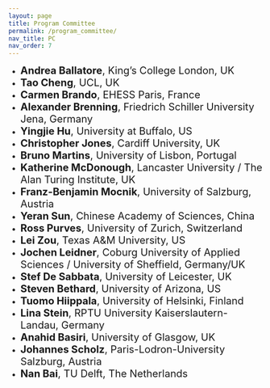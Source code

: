 ```yaml
---
layout: page
title: Program Committee
permalink: /program_committee/
nav_title: PC
nav_order: 7
---
```



* <span style="font-size:20px;"><strong>Andrea Ballatore</strong>, King’s College London, UK 
* <span style="font-size:20px;"><strong>Tao Cheng</strong>, UCL, UK</span> 
* <span style="font-size:20px;"><strong>Carmen Brando</strong>, EHESS Paris, France</span>
* <span style="font-size:20px;"><strong>Alexander Brenning</strong>, Friedrich Schiller University Jena, Germany</span>
* <span style="font-size:20px;"><strong>Yingjie Hu</strong>, University at Buffalo, US</span>
* <span style="font-size:20px;"><strong>Christopher Jones</strong>, Cardiff University, UK</span>
* <span style="font-size:20px;"><strong>Bruno Martins</strong>, University of Lisbon, Portugal</span>
* <span style="font-size:20px;"><strong>Katherine McDonough</strong>, Lancaster University / The Alan Turing Institute, UK</span>
* <span style="font-size:20px;"><strong>Franz-Benjamin Mocnik</strong>, University of Salzburg, Austria </span>
* <span style="font-size:20px;"><strong>Yeran Sun</strong>, Chinese Academy of Sciences, China</span>
* <span style="font-size:20px;"><strong>Ross Purves</strong>, University of Zurich, Switzerland </span>
* <span style="font-size:20px;"><strong>Lei Zou</strong>, Texas A&M University, US</span>
* <span style="font-size:20px;"><strong>Jochen Leidner</strong>, Coburg University of Applied Sciences / University of Sheffield, Germany/UK</span> 
* <span style="font-size:20px;"><strong>Stef De Sabbata</strong>, University of Leicester, UK</span>
* <span style="font-size:20px;"><strong>Steven Bethard</strong>, University of Arizona, US</span>
* <span style="font-size:20px;"><strong>Tuomo Hiippala</strong>, University of Helsinki, Finland</span>
* <span style="font-size:20px;"><strong>Lina Stein</strong>, RPTU University Kaiserslautern-Landau, Germany</span>
* <span style="font-size:20px;"><strong>Anahid Basiri</strong>, University of Glasgow, UK</span>
* <span style="font-size:20px;"><strong>Johannes Scholz</strong>, Paris-Lodron-University Salzburg, Austria</span>
* <span style="font-size:20px;"><strong>Nan Bai</strong>, TU Delft, The Netherlands</span>



<!--
* <span style="font-size:20px;"><strong>May Yuan</strong>, University of Texas at Dallas, US</span>
* <span style="font-size:20px;"><strong>René Westerholt</strong>, Dortmund University, Germany</span>
* <span style="font-size:20px;"><strong>Zhiyong Zhou</strong>, University of Zurich, Switzerland</span>
* <span style="font-size:20px;"><strong>Lei Zou</strong>, Texas A&M University, US</span>
 -->




